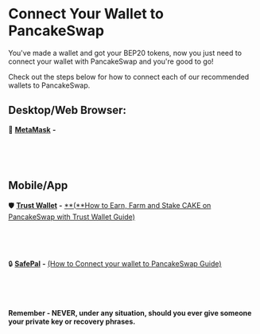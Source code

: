 # Connect Your Wallet to PancakeSwap

You've made a wallet and got your BEP20 tokens, now you just need to connect your wallet with PancakeSwap and you're good to go!

Check out the steps below for how to connect each of our recommended wallets to PancakeSwap.

## **Desktop/Web Browser:** <a id="desktop-web-browser"></a>

🦊 [**MetaMask**](https://metamask.io/download.html) **-**

**​**

**​**

## **Mobile/App** <a id="mobile-app"></a>

🛡️ [**Trust Wallet**](https://trustwallet.com/) **-** [**\(**How to Earn, Farm and Stake CAKE on PancakeSwap with Trust Wallet Guide\)](https://community.trustwallet.com/t/how-to-earn-farm-and-stake-cake-on-pancakeswap-with-trust-wallet/70964)​

**​**

**​**

🔒 [**SafePal**](https://safepal.io/download) **-** [\(How to Connect your wallet to PancakeSwap Guide\)](https://blog.safepal.io/safepal-supports-pancakeswap/)​

​

​

**Remember - NEVER, under any situation, should you ever give someone your private key or recovery phrases.**

